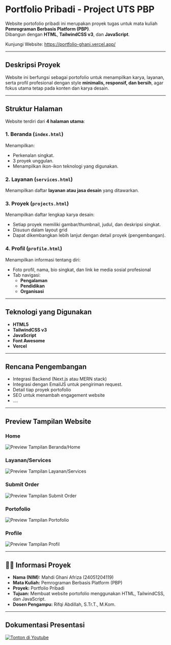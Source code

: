 # Portfolio Pribadi - Project UTS PBP

Website portofolio pribadi ini merupakan proyek tugas untuk mata kuliah **Pemrograman Berbasis Platform (PBP)**.  
Dibangun dengan **HTML**, **TailwindCSS v3**, dan **JavaScript**.

Kunjungi Website: https://portfolio-ghani.vercel.app/  

---

## Deskripsi Proyek
Website ini berfungsi sebagai portofolio untuk menampilkan karya, layanan, serta profil profesional dengan style **minimalis, responsif, dan bersih**, agar fokus utama tetap pada konten dan karya desain.

---

## Struktur Halaman
Website terdiri dari **4 halaman utama**:

### 1. Beranda (`index.html`)
Menampilkan:
- Perkenalan singkat.
- 3 proyek unggulan.
- Menampilkan ikon-ikon teknologi yang digunakan.

### 2. Layanan (`services.html`)
Menampilkan daftar **layanan atau jasa desain** yang ditawarkan.

### 3. Proyek (`projects.html`)
Menampilkan daftar lengkap karya desain:
- Setiap proyek memiliki gambar/thumbnail, judul, dan deskripsi singkat.
- Disusun dalam layout grid
- Dapat dikembangkan lebih lanjut dengan detail proyek (pengembangan).

### 4. Profil (`profile.html`)
Menampilkan informasi tentang diri:
- Foto profil, nama, bio singkat, dan link ke media sosial profesional
- Tab navigasi:
  - **Pengalaman**
  - **Pendidikan**
  - **Organisasi**

---

## Teknologi yang Digunakan
- **HTML5**  
- **TailwindCSS v3**  
- **JavaScript**  
- **Font Awesome**  
- **Vercel**  

---

## Rencana Pengembangan
- Integrasi Backend (Next.js atau MERN stack)  
- Integrasi dengan EmailJS untuk pengiriman request.  
- Detail tiap proyek portofolio
- SEO untuk menambah engagement website
- ....

---

## Preview Tampilan Website
### Home
![Preview Tampilan Beranda/Home](preview/preview-home.jpeg)
### Layanan/Services
![Preview Tampilan Layanan/Services](preview/preview-services.jpeg)
### Submit Order
![Preview Tampilan Submit Order](preview/preview-service-submission.jpeg)
### Portofolio
![Preview Tampilan Portofolio](preview/preview-portofolio.jpeg)
### Profile
![Preview Tampilan Profil](preview/preview-profile.jpeg)

---

## 👨‍🎓 Informasi Proyek
- **Nama (NIM):** Mahdi Ghani Afriza (24051204119)  
- **Mata Kuliah:** Pemrograman Berbasis Platform (PBP)  
- **Proyek:** Portfolio Pribadi  
- **Tujuan:** Membuat website portofolio menggunakan HTML, TailwindCSS, dan JavaScript.  
- **Dosen Pengampu:** Rifqi Abdillah, S.Tr.T., M.Kom.

---

## Dokumentasi Presentasi
[![Tonton di Youtube](https://img.youtube.com/vi/u1P7O7GCQjE?si=sPh-W5gD3Z98iVjp)][link]

[link]: https://www.youtube.com/watch?v=u1P7O7GCQjE?si=sPh-W5gD3Z98iVjp